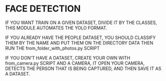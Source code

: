 # FACE DETECTION
IF YOU WANT TRAIN ON A GIVEN DATASET, DIVIDE IT BY THE CLASSES, THIS MODULE AUTOMATES THE YOLO FORMAT.

IF YOU ALREADY HAVE THE PEOPLE DATASET, YOU SHOULD CLASSIFY THEM BY THE NAME AND PUT THEM ON THE DIRECTORY DATA
THEN RUN THE from_folder_with_photos.py SCRIPT

IF YOU DON'T HAVE A DATASET, CREATE YOUR OWN WITH from_camera.py SCRIPT AND A CAMERA, IT OPEN YOUR CAMERA, DETECTS
THE PERSON THAT IS BEING CAPTURED, AND THEN SAVE IT AS A DATASET.